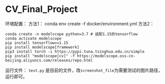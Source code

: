 # CV_Final_Project

环境配置：
方法1：
conda env create -f docker/environment.yml
方法2：
```
conda create -n modelscope python=3.7 # 适配1.15的tensorflow
conda activate modelscope
pip install tensorflow==1.15
pip install modelscope[framework]
pip3 install torch -i https://pypi.tuna.tsinghua.edu.cn/simple
pip install "modelscope[cv]" -f https://modelscope.oss-cn-beijing.aliyuncs.com/releases/repo.html
```

运行文件：
`test.py` 是目前的文件，改`screenshot_file`为需要测试的图片路径，运行即可。
